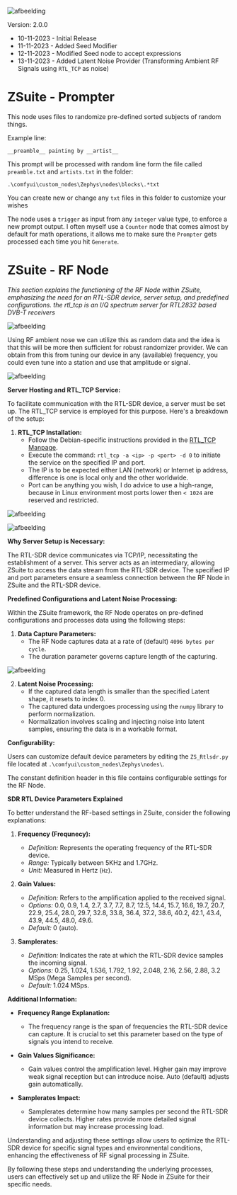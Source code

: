 ![afbeelding](https://github.com/TheBarret/ZSuite/assets/25234371/309a5f2c-81cb-496c-bb79-a34b56d08807)


Version: 2.0.0
- 10-11-2023 - Initial Release
- 11-11-2023 - Added Seed Modifier
- 12-11-2023 - Modified Seed node to accept expressions
- 13-11-2023 - Added Latent Noise Provider (Transforming Ambient RF Signals using `RTL_TCP` as noise)


# ZSuite - Prompter

This node uses files to randomize pre-defined sorted subjects of random things.

Example line:

`__preamble__ painting by __artist__`

This prompt will be processed with random line form the file called `preamble.txt` and `artists.txt` in the folder:

`.\comfyui\custom_nodes\Zephys\nodes\blocks\.*txt`

You can create new or change any `txt` files in this folder to customize your wishes

The node uses a `trigger` as input from any `integer` value type, to enforce a new prompt output.
I often myself use a `Counter` node that comes almost by default for math operations, it allows
me to make sure the `Prompter` gets processed each time you hit `Generate`.


# ZSuite - RF Node

*This section explains the functioning of the RF Node within ZSuite, emphasizing the need for an RTL-SDR device, server setup, and predefined configurations.
the rtl_tcp is an I/Q spectrum server for RTL2832 based DVB-T receivers*

![afbeelding](https://hackaday.com/wp-content/uploads/2017/09/dongle.png)

Using RF ambient nose we can utilize this as random data and the idea is that this will be more then sufficient for robust randomizer provider.
We can obtain from this from tuning our device in any (available) frequency, you could even tune into a station and use that amplitude or signal.

![afbeelding](https://github.com/TheBarret/ZSuite/assets/25234371/44123c41-493e-41bf-815b-7c700da6d134)



**Server Hosting and RTL_TCP Service:**

To facilitate communication with the RTL-SDR device, a server must be set up. The RTL_TCP service is employed for this purpose. Here's a breakdown of the setup:

1. **RTL_TCP Installation:**
   - Follow the Debian-specific instructions provided in the [RTL_TCP Manpage](https://manpages.debian.org/testing/rtl-sdr/rtl_tcp.1.en.html).
   - Execute the command: `rtl_tcp -a <ip> -p <port> -d 0` to initiate the service on the specified IP and port.
   - The IP is to be expected either LAN (network) or Internet ip address, difference is one is local only and the other worldwide.
   - Port can be anything you wish, I do advice to use a high-range, because in Linux environment most ports lower then `< 1024` are reserved and restricted.

![afbeelding](https://github.com/TheBarret/ZSuite/assets/25234371/fd5e517c-c3bd-4ad6-a219-c61648bf757c)

![afbeelding](https://github.com/TheBarret/ZSuite/assets/25234371/c333f042-ff4c-41f7-9581-c667fe02db82)

**Why Server Setup is Necessary:**

The RTL-SDR device communicates via TCP/IP, necessitating the establishment of a server. This server acts as an intermediary, allowing ZSuite to access the data stream from the RTL-SDR device. The specified IP and port parameters ensure a seamless connection between the RF Node in ZSuite and the RTL-SDR device.

**Predefined Configurations and Latent Noise Processing:**

Within the ZSuite framework, the RF Node operates on pre-defined configurations and processes data using the following steps:

1. **Data Capture Parameters:**
   - The RF Node captures data at a rate of (default) `4096 bytes per cycle`.
   - The duration parameter governs capture length of the capturing.

![afbeelding](https://github.com/TheBarret/ZSuite/assets/25234371/b13f7ca0-5b76-4210-9c2d-0636c4400721)


2. **Latent Noise Processing:**
   - If the captured data length is smaller than the specified Latent shape, it resets to index 0.
   - The captured data undergoes processing using the `numpy` library to perform normalization.
   - Normalization involves scaling and injecting noise into latent samples, ensuring the data is in a workable format.

**Configurability:**

Users can customize default device parameters by editing the `ZS_Rtlsdr.py` file located at `.\comfyui\custom_nodes\Zephys\nodes\`.

The constant definition header in this file contains configurable settings for the RF Node.

**SDR RTL Device Parameters Explained**

To better understand the RF-based settings in ZSuite, consider the following explanations:

1. **Frequency (Frequnecy):**
   - *Definition:* Represents the operating frequency of the RTL-SDR device.
   - *Range:* Typically between 5KHz and 1.7GHz.
   - *Unit:* Measured in Hertz (`Hz`).

2. **Gain Values:**
   - *Definition:* Refers to the amplification applied to the received signal.
   - *Options:* 0.0, 0.9, 1.4, 2.7, 3.7, 7.7, 8.7, 12.5, 14.4, 15.7, 16.6, 19.7, 20.7, 22.9, 25.4, 28.0, 29.7, 32.8, 33.8, 36.4, 37.2, 38.6, 40.2, 42.1, 43.4, 43.9, 44.5, 48.0, 49.6.
   - *Default:* 0 (auto).

3. **Samplerates:**
   - *Definition:* Indicates the rate at which the RTL-SDR device samples the incoming signal.
   - *Options:* 0.25, 1.024, 1.536, 1.792, 1.92, 2.048, 2.16, 2.56, 2.88, 3.2 MSps (Mega Samples per second).
   - *Default:* 1.024 MSps.

**Additional Information:**

- **Frequency Range Explanation:**
  - The frequency range is the span of frequencies the RTL-SDR device can capture. It is crucial to set this parameter based on the type of signals you intend to receive.

- **Gain Values Significance:**
  - Gain values control the amplification level. Higher gain may improve weak signal reception but can introduce noise. Auto (default) adjusts gain automatically.

- **Samplerates Impact:**
  - Samplerates determine how many samples per second the RTL-SDR device collects. Higher rates provide more detailed signal information but may increase processing load.

Understanding and adjusting these settings allow users to optimize the RTL-SDR device for specific signal types and environmental conditions, enhancing the effectiveness of RF signal processing in ZSuite.

By following these steps and understanding the underlying processes, users can effectively set up and utilize the RF Node in ZSuite for their specific needs.

